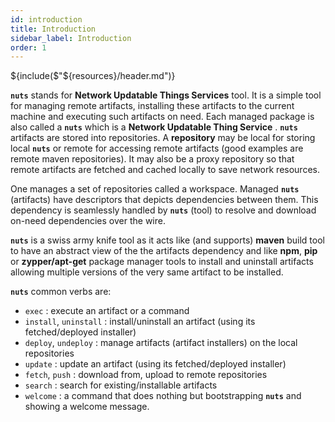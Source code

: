 ```yaml
---
id: introduction
title: Introduction
sidebar_label: Introduction
order: 1
---
```


${include($"${resources}/header.md")}

**```nuts```** stands for **Network Updatable Things Services** tool. It is a simple tool  for managing remote artifacts, installing these  artifacts to the current machine and executing such  artifacts on need. Each managed package  is also called a **```nuts```** which  is a **Network Updatable Thing Service** . **```nuts```** artifacts are  stored  into repositories. A  **repository**  may be local for  storing local **```nuts```** or remote for accessing  remote artifacts (good examples  are  remote maven  repositories). It may also be a proxy repository so that remote artifacts are fetched and cached locally to save network resources.

One manages a set of repositories called a  workspace. Managed **```nuts```**  (artifacts)  have descriptors that depicts dependencies between them. This dependency is seamlessly handled by  **```nuts```**  (tool) to resolve and download on-need dependencies over the wire.

**```nuts```** is a swiss army knife tool as it acts like (and supports) **maven** build tool to have an abstract view of the the  artifacts dependency and like  **npm**, **pip** or **zypper/apt-get**  package manager tools to  install and uninstall artifacts allowing multiple versions of the very same artifact to  be installed.

**```nuts```** common verbs are:

+ ```exec```               : execute an artifact or a command
+ ```install```, ```uninstall``` : install/uninstall an artifact (using its fetched/deployed installer)
+ ```deploy```, ```undeploy```   : manage artifacts (artifact installers) on the local repositories
+ ```update```             : update an artifact (using its fetched/deployed installer)
+ ```fetch```, ```push```        : download from, upload to remote repositories
+ ```search```             : search for existing/installable artifacts
+ ```welcome```            : a command that does nothing but bootstrapping **```nuts```** and showing a welcome message.
